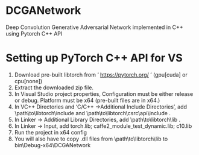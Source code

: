 # DCGANetwork
Deep Convolution Generative Adversarial Network implemented in C++ using Pytorch C++ API

# Setting up PyTorch C++ API for VS
1. Download pre-built libtorch from ‘ https://pytorch.org/ ’ (gpu[cuda] or cpu[none])
2. Extract the downloaded zip file.
3. In Visual Studio project properties, Configuration must be either release or debug. Platform must be x64 (pre-built files are in x64.)
4. In VC++ Directories and ‘C/C++ →Additional Include Directories’, add \path\to\libtorch\include and \path\to\libtorch\csrc\api\include .
5. In Linker → Additional Library Directories, add \path\to\libtorch\lib .
6. In Linker → Input, add torch.lib; caffe2_module_test_dynamic.lib; c10.lib
7. Run the project in x64 config
8. You will also have to copy .dll files from \path\to\libtorch\lib to bin\Debug-x64\DCGANetwork
